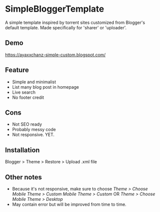 # SimpleBloggerTemplate
A simple template inspired by torrent sites customized from Blogger's default template. Made specifically for 'sharer' or 'uploader'.

## Demo
https://ayaxxchanz-simple-custom.blogspot.com/

## Feature
- Simple and minimalist
- List many blog post in homepage
- Live search
- No footer credit

## Cons
- Not SEO ready
- Probably messy code
- Not responsive. YET.

## Installation
Blogger > Theme > Restore > Upload .xml file

## Other notes
- Because it's not responsive, make sure to choose *Theme > Choose Mobile Theme > Custom Mobile Theme > Custom*
OR *Theme > Choose Mobile Theme > Desktop*
- May contain error but will be improved from time to time.
